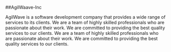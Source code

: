 ##AgilWaave-Inc

AgilWave is a software development company that provides a wide range of services to its clients. We are a team of highly skilled professionals who are passionate about their work. We are committed to providing the best quality services to our clients. We are a team of highly skilled professionals who are passionate about their work. We are committed to providing the best quality services to our clients.
